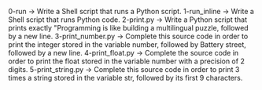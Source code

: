 0-run -> Write a Shell script that runs a Python script.
1-run_inline -> Write a Shell script that runs Python code.
2-print.py -> Write a Python script that prints exactly "Programming is like building a multilingual puzzle, followed by a new line.
3-print_number.py -> Complete this source code in order to print the integer stored in the variable number, followed by Battery street, followed by a new line.
4-print_float.py -> Complete the source code in order to print the float stored in the variable number with a precision of 2 digits.
5-print_string.py -> Complete this source code in order to print 3 times a string stored in the variable str, followed by its first 9 characters.

